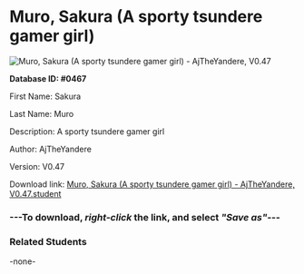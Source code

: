 # Muro, Sakura (A sporty tsundere gamer girl)

<img src="../../Files/Images/Muro, Sakura (A sporty tsundere gamer girl).png" title="Muro, Sakura (A sporty tsundere gamer girl) - AjTheYandere, V0.47">

**Database ID: #0467**

First Name: Sakura

Last Name: Muro

Description: A sporty tsundere gamer girl

Author: AjTheYandere

Version: V0.47

Download link: <a href="https://raw.githubusercontent.com/Arbiter1223/Daigaku-Gurashi-Custom-Students/master/Files/Student%20Files/Muro%2C%20Sakura%20(A%20sporty%20tsundere%20gamer%20girl)%20-%20AjTheYandere%2C%20V0.47.student">Muro, Sakura (A sporty tsundere gamer girl) - AjTheYandere, V0.47.student</a>

### ---**To download, _right-click_ the link, and select _"Save as"_**---

### Related Students

-none-
